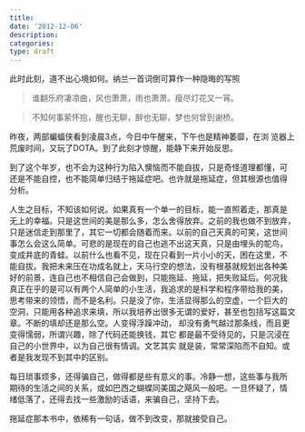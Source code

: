 ```yaml
---
title:
date: '2012-12-06'
description:
categories:
type: draft
---
```


此时此刻，道不出心境如何。纳兰一首词倒可算作一种隐晦的写照

>谁翻乐府凄凉曲，风也萧萧，雨也萧萧。瘦尽灯花又一宵。 

>不知何事萦怀抱，醒也无聊，醉也无聊，梦也何曾到谢桥。


昨夜，两部蝙蝠侠看到凌晨3点，今日中午醒来，下午也是精神萎靡，在浏
览器上荒废时间，又玩了DOTA。到了此刻才惊醒，能静下来开始反思。

到了这个年岁，也不会为这种行为陷入懊恼而不能自拔，只是奇怪道理都懂，可
还是不能自控，也不能简单归结于拖延症吧。也许就是拖延症，但其根源也值得
分析。

人生之目标，不知该如何说。如果真有一个单一的目标，能一直照着走，那真是
无上的幸福。只是这世间的美是那么多，怎么舍得放弃。之前的我也做不到放弃，
只是迷信走到那里了，其它一切都会随着而来。以前的自己天真的可笑，这世间
事怎么会这么简单。可悲的是现在的自己也逃不出这天真，只是由埋头的鸵鸟，
变成井底的青蛙。以前什么也看不见，现在只看到一片小小的天，困在这里，不
能自拔。我把未来压在功成名就上，天马行空的想法，没有根基就规划出各种美
好的前景，连自己也不相信自己会做到，只能拖延、拖延，把失败延后。何况我
真正在乎的是可以有两个人简单的小生活，我追求的是科学和程序带给我的美，
思考带来的领悟，而不是名利。只是没了你，生活显得那么的空虚，一个巨大的
空洞，只能用各种追求来填，所以我培养出很多无谓的爱好，甚至也包括写这篇文章。不断的填却还是那么空。人变得浮躁冲动，
却没有勇气越过那条线，而且更变得懦弱，所谓兴趣，除了代码还能换钱，其它
都是最不受待见的，只是沉浸在自己的小世界中，以为自己很有情调。文艺其实
就是装，常常深陷而不自知。或者是我发现不到其中的区别。

每日琐事烦多，还得骗自己，做得都是些有意义的事。冷静一想，这些事与我所
期待的生活之间的关系，或如巴西之蝴蝶同美国之飓风一般吧。一旦怀疑了，情
绪低落了，还得去找一些激励的话语，来骗自己，坚持下去。

拖延症那本书中，依稀有一句话，做不到改变，那就接受自己。
